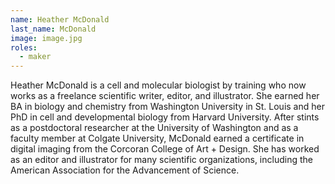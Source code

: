 ```yaml
---
name: Heather McDonald
last_name: McDonald
image: image.jpg
roles:
  - maker
---
```

Heather McDonald is a cell and molecular biologist by training who now works as a freelance scientific writer, editor, and illustrator. She earned her BA in biology and chemistry from Washington University in St. Louis and her PhD in cell and developmental biology from Harvard University. After stints as a postdoctoral researcher at the University of Washington and as a faculty member at Colgate University, McDonald earned a certificate in digital imaging from the Corcoran College of Art + Design.  She has worked as an editor and illustrator for many scientific organizations, including the American Association for the Advancement of Science. 

